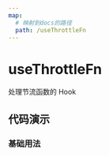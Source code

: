 ```yaml
---
map:
  # 映射到docs的路径
  path: /useThrottleFn
---
```


# useThrottleFn

处理节流函数的 Hook

## 代码演示

### 基础用法

<demo src="./demo/demo.vue"
  language="vue"
  title="基本用法"
  desc="频繁调用 run，但只会每隔 1000ms 执行一次相关函数。">
</demo>
